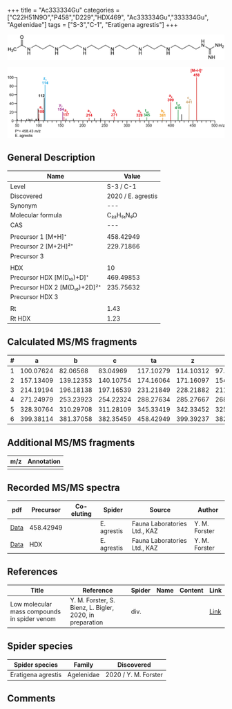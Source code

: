 +++
title = "Ac333334Gu"
categories = ["C22H51N9O","P458","D229","HDX469",
"Ac333334Gu","333334Gu",
"Agelenidae"]
tags = ["S-3","C-1",
"Eratigena agrestis"]
+++

![](/img/Ac333334Gu.png)

![](/img_MSMS/458_Ac333334Gu_Ea.png?classes=border)

## General Description

| Name                       | Value              |
|----------------------------|--------------------|
| Level                      | S-3 / C-1          |
| Discovered                 | 2020 / E. agrestis |
| Synonym                    | ---                |
| Molecular formula          | C₂₂H₅₁N₉O                   |
| CAS                        | ---                |
|                            |                    |
| Precursor 1 [M+H]⁺         | 458.42949                   |
| Precursor 2 [M+2H]²⁺       | 229.71866                   |
| Precursor 3                |                    |
|                            |                    |
| HDX                        | 10                   |
| Precursor HDX   [M(D₁₀)+D]⁺   | 469.49853                   |
| Precursor HDX 2 [M(D₁₀)+2D]²⁺ | 235.75632                   |
| Precursor HDX 3            |                    |
|                            |                    |
| Rt                         | 1.43                   |
| Rt HDX                     | 1.23                   |

## Calculated MS/MS fragments

| # | a         | b         | c         | ta        | z         | y         | tz        |
|---|-----------|-----------|-----------|-----------|-----------|-----------|-----------|
| 1 | 100.07624 | 82.06568 | 83.04969 | 117.10279 | 114.10312 | 97.07657 | 131.12967 |
| 2 | 157.13409 | 139.12353 | 140.10754 | 174.16064 | 171.16097 | 154.13442 | 188.18752 |
| 3 | 214.19194 | 196.18138 | 197.16539 | 231.21849 | 228.21882 | 211.19227 | 245.24537 |
| 4 | 271.24979 | 253.23923 | 254.22324 | 288.27634 | 285.27667 | 268.25012 | 302.30322 |
| 5 | 328.30764 | 310.29708 | 311.28109 | 345.33419 | 342.33452 | 325.30797 | 359.36107 |
| 6 | 399.38114 | 381.37058 | 382.35459 | 458.42949 | 399.39237 | 382.36582 | 416.41892 |

## Additional MS/MS fragments

| m/z | Annotation |
|-----|------------|
|     |            |

## Recorded MS/MS spectra

| pdf                                             | Precursor | Co-eluting | Spider      | Source                       | Author        |
|-------------------------------------------------|-----------|------------|-------------|------------------------------|---------------|
| [Data](/pdf/E-agrestis/458_Ac333334Gu_Ea.pdf)   | 458.42949 |            | E. agrestis | Fauna Laboratories Ltd., KAZ | Y. M. Forster |
| [Data](/pdf/E-agrestis/458_Ac333334Gu_Ea_HDX.pdf)   | HDX |            | E. agrestis | Fauna Laboratories Ltd., KAZ | Y. M. Forster |


## References

| Title | Reference | Spider | Name | Content | Link |
|-------|-----------|--------|------|---------|------|
| Low molecular mass compounds in spider venom      | Y. M. Forster, S. Bienz, L. Bigler, 2020, in preparation          | div.       |   |   | [Link](unknown) |

## Spider species

| Spider species     | Family     | Discovered           |
|--------------------|------------|----------------------|
| Eratigena agrestis | Agelenidae | 2020 / Y. M. Forster |

## Comments